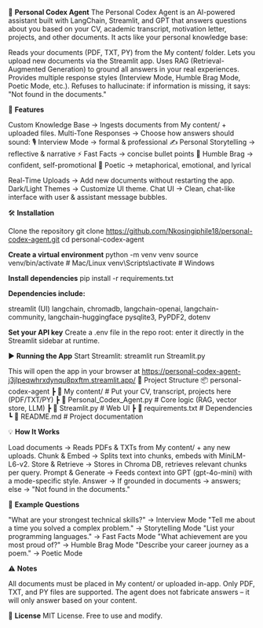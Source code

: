 📖 **Personal Codex Agent**
The Personal Codex Agent is an AI-powered assistant built with LangChain, Streamlit, and GPT that answers questions about you based on your CV, academic transcript, motivation letter, projects, and other documents.
It acts like your personal knowledge base:

Reads your documents (PDF, TXT, PY) from the My content/ folder.
Lets you upload new documents via the Streamlit app.
Uses RAG (Retrieval-Augmented Generation) to ground all answers in your real experiences.
Provides multiple response styles (Interview Mode, Humble Brag Mode, Poetic Mode, etc.).
Refuses to hallucinate: if information is missing, it says: "Not found in the documents."

🚀 **Features**

Custom Knowledge Base → Ingests documents from My content/ + uploaded files.
Multi-Tone Responses → Choose how answers should sound:
🎙 Interview Mode → formal & professional
✍️ Personal Storytelling → reflective & narrative
⚡ Fast Facts → concise bullet points
💪 Humble Brag → confident, self-promotional
🎨 Poetic → metaphorical, emotional, and lyrical


Real-Time Uploads → Add new documents without restarting the app.
Dark/Light Themes → Customize UI theme.
Chat UI → Clean, chat-like interface with user & assistant message bubbles.

🛠️ **Installation**

Clone the repository
git clone https://github.com/Nkosingiphile18/personal-codex-agent.git
cd personal-codex-agent


**Create a virtual environment**
python -m venv venv
source venv/bin/activate   # Mac/Linux
venv\Scripts\activate      # Windows


**Install dependencies**
pip install -r requirements.txt

**Dependencies include:**

streamlit (UI)
langchain, chromadb, langchain-openai, langchain-community, langchain-huggingface
pysqlite3, PyPDF2, dotenv


**Set your API key**
Create a .env file in the repo root:
enter it directly in the Streamlit sidebar at runtime.


▶️ **Running the App**
Start Streamlit:
streamlit run Streamlit.py

This will open the app in your browser at https://personal-codex-agent-j3jlpeqwhrxdynqu8pxftm.streamlit.app/
📂 Project Structure
📦 personal-codex-agent
 ┣ 📂 My content/              # Put your CV, transcript, projects here (PDF/TXT/PY)
 ┣ 📜 Personal_Codex_Agent.py  # Core logic (RAG, vector store, LLM)
 ┣ 📜 Streamlit.py             # Web UI
 ┣ 📜 requirements.txt         # Dependencies
 ┗ 📜 README.md                # Project documentation

💡 **How It Works**

Load documents → Reads PDFs & TXTs from My content/ + any new uploads.
Chunk & Embed → Splits text into chunks, embeds with MiniLM-L6-v2.
Store & Retrieve → Stores in Chroma DB, retrieves relevant chunks per query.
Prompt & Generate → Feeds context into GPT (gpt-4o-mini) with a mode-specific style.
Answer → If grounded in documents → answers; else → "Not found in the documents."

📌 **Example Questions**

"What are your strongest technical skills?" → Interview Mode
"Tell me about a time you solved a complex problem." → Storytelling Mode
"List your programming languages." → Fast Facts Mode
"What achievement are you most proud of?" → Humble Brag Mode
"Describe your career journey as a poem." → Poetic Mode

⚠️ **Notes**

All documents must be placed in My content/ or uploaded in-app.
Only PDF, TXT, and PY files are supported.
The agent does not fabricate answers – it will only answer based on your content.

📜 **License**
MIT License. Free to use and modify.
